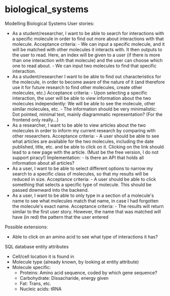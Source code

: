 # biological_systems

Modelling Biological Systems
User stories:
- As a student/researcher, I want to be able to search for interactions with a specific molecule in order to find out more about interactions with that molecule.
  Acceptance criteria:
        - We can input a specific molecule, and it will be matched with other molecules it interacts
          with. It then outputs to the user to read. Here, an index will be given to a user (if there
          is more than one interaction with that molecule) and the user can choose which one to read
          about.
        - We can input two molecules to find that specific interaction.
- As a student/researcher I want to be able to find out characteristics for the molecule, in order to become aware
  of the nature of it (and therefore use it for future research to find other molecules, create other molecules, etc.)
  Acceptance criteria:
        - Upon selecting a specific interaction, the user will be able to view information about the two molecules independently: We will be able to see the molecule, other similar molecules, etc.
        - The information should be very minimalistic: Dot pointed, minimal text, mainly diagrammatic representation? (For the frontend only really...)
- As a researcher, I want to be able to view articles about the two molecules in order to inform my
  current research by comparing with other researchers.
  Acceptance criteria:
        - A user should be able to see what articles are available for the two molecules, including the date published, title, etc. and be able to click on it. Clicking on the link should lead to a new page with the article. (Must be the free version, I do not support piracy!)
  Implementation:
        - Is there an API that holds all information about all articles?
- As a user, I want to be able to select different options to narrow my search to a specific class of molecules, so that my results will be reduced in size.
  Acceptance criteria:
      - A user should be able to click something that selects a specific type of molecule. This should be passed downward into the backend.
- As a user, I want to be able to only type in a section of a molecule's name to see what molecules match that name, in case I had forgotten the molecule's exact name.
  Acceptance criteria:
      - The results will return similar to the first user story. However, the name that was matched will have (in red) the pattern that the user entered


Possible extensions:
- Able to click on an amino acid to see what type of interactions it has?


SQL database entity attributes
- Cell/cell location it is found in
- Molecule type (already known, by looking at entity attribute)
- Molecule specific:
    - Proteins: Amino acid sequence, coded by which gene sequence?
    - Carbohydrate: Dissacharide, energy given
    - Fat: Trans, etc.
    - Nucleic acids: tRNA